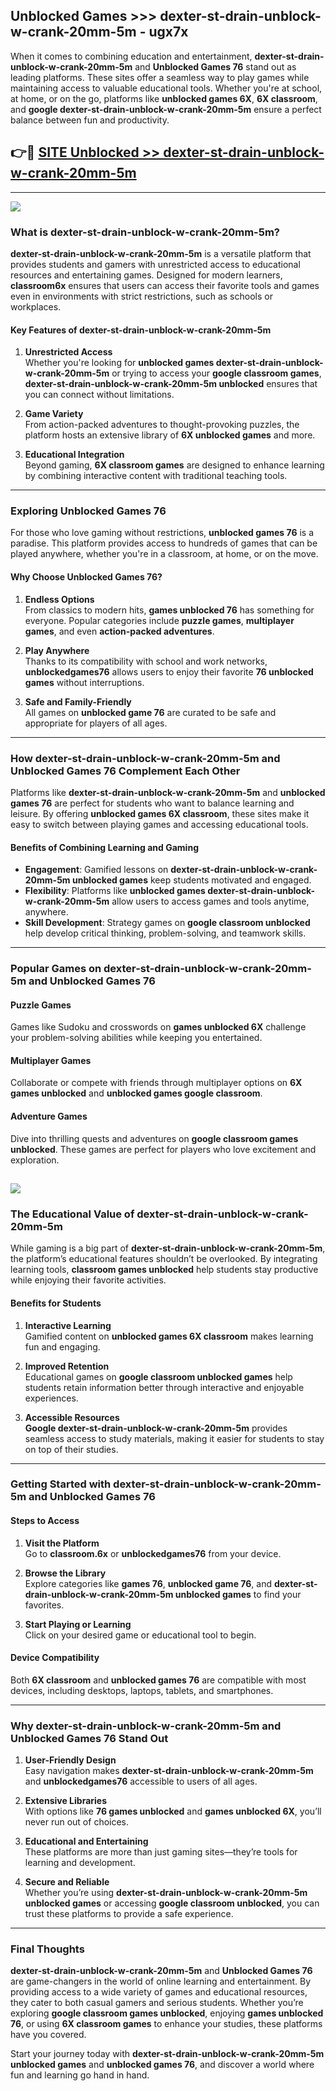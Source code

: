 ## Unblocked Games >>> dexter-st-drain-unblock-w-crank-20mm-5m - ugx7x 

When it comes to combining education and entertainment, **dexter-st-drain-unblock-w-crank-20mm-5m** and **Unblocked Games 76** stand out as leading platforms. These sites offer a seamless way to play games while maintaining access to valuable educational tools. Whether you're at school, at home, or on the go, platforms like **unblocked games 6X**, **6X classroom**, and **google dexter-st-drain-unblock-w-crank-20mm-5m** ensure a perfect balance between fun and productivity.
## 👉🔴 [SITE Unblocked >> dexter-st-drain-unblock-w-crank-20mm-5m](http://premium.freeplayer.one?title=dexter-st-drain-unblock-w-crank-20mm-5m&ref=22JU)
---
<a href="http://premium.freeplayer.one?title=dexter-st-drain-unblock-w-crank-20mm-5m&ref=22JU/"><img src="https://github.com/user-attachments/assets/438f12ca-57a4-47a3-8ead-c64da593a1e5"/></a>
### What is dexter-st-drain-unblock-w-crank-20mm-5m?  

**dexter-st-drain-unblock-w-crank-20mm-5m** is a versatile platform that provides students and gamers with unrestricted access to educational resources and entertaining games. Designed for modern learners, **classroom6x** ensures that users can access their favorite tools and games even in environments with strict restrictions, such as schools or workplaces.  

#### Key Features of dexter-st-drain-unblock-w-crank-20mm-5m  

1. **Unrestricted Access**  
   Whether you're looking for **unblocked games dexter-st-drain-unblock-w-crank-20mm-5m** or trying to access your **google classroom games**, **dexter-st-drain-unblock-w-crank-20mm-5m unblocked** ensures that you can connect without limitations.  

2. **Game Variety**  
   From action-packed adventures to thought-provoking puzzles, the platform hosts an extensive library of **6X unblocked games** and more.  

3. **Educational Integration**  
   Beyond gaming, **6X classroom games** are designed to enhance learning by combining interactive content with traditional teaching tools.  



---

### Exploring Unblocked Games 76  

For those who love gaming without restrictions, **unblocked games 76** is a paradise. This platform provides access to hundreds of games that can be played anywhere, whether you're in a classroom, at home, or on the move.  

#### Why Choose Unblocked Games 76?  

1. **Endless Options**  
   From classics to modern hits, **games unblocked 76** has something for everyone. Popular categories include **puzzle games**, **multiplayer games**, and even **action-packed adventures**.  

2. **Play Anywhere**  
   Thanks to its compatibility with school and work networks, **unblockedgames76** allows users to enjoy their favorite **76 unblocked games** without interruptions.  

3. **Safe and Family-Friendly**  
   All games on **unblocked game 76** are curated to be safe and appropriate for players of all ages.  

---

### How dexter-st-drain-unblock-w-crank-20mm-5m and Unblocked Games 76 Complement Each Other  

Platforms like **dexter-st-drain-unblock-w-crank-20mm-5m** and **unblocked games 76** are perfect for students who want to balance learning and leisure. By offering **unblocked games 6X classroom**, these sites make it easy to switch between playing games and accessing educational tools.  

#### Benefits of Combining Learning and Gaming  

- **Engagement**: Gamified lessons on **dexter-st-drain-unblock-w-crank-20mm-5m unblocked games** keep students motivated and engaged.  
- **Flexibility**: Platforms like **unblocked games dexter-st-drain-unblock-w-crank-20mm-5m** allow users to access games and tools anytime, anywhere.  
- **Skill Development**: Strategy games on **google classroom unblocked** help develop critical thinking, problem-solving, and teamwork skills.  

---

### Popular Games on dexter-st-drain-unblock-w-crank-20mm-5m and Unblocked Games 76  

#### Puzzle Games  

Games like Sudoku and crosswords on **games unblocked 6X** challenge your problem-solving abilities while keeping you entertained.  

#### Multiplayer Games  

Collaborate or compete with friends through multiplayer options on **6X games unblocked** and **unblocked games google classroom**.  

#### Adventure Games  

Dive into thrilling quests and adventures on **google classroom games unblocked**. These games are perfect for players who love excitement and exploration.  

<a href="http://download.freeplayer.one?title=dexter-st-drain-unblock-w-crank-20mm-5m&ref=23D/"><img src="https://github.com/user-attachments/assets/fe0c3e91-c8e1-489c-acf0-e2f614c12fb8"/></a>
---

### The Educational Value of dexter-st-drain-unblock-w-crank-20mm-5m  

While gaming is a big part of **dexter-st-drain-unblock-w-crank-20mm-5m**, the platform’s educational features shouldn’t be overlooked. By integrating learning tools, **classroom games unblocked** help students stay productive while enjoying their favorite activities.  

#### Benefits for Students  

1. **Interactive Learning**  
   Gamified content on **unblocked games 6X classroom** makes learning fun and engaging.  

2. **Improved Retention**  
   Educational games on **google classroom unblocked games** help students retain information better through interactive and enjoyable experiences.  

3. **Accessible Resources**  
   **Google dexter-st-drain-unblock-w-crank-20mm-5m** provides seamless access to study materials, making it easier for students to stay on top of their studies.  

---

### Getting Started with dexter-st-drain-unblock-w-crank-20mm-5m and Unblocked Games 76  

#### Steps to Access  

1. **Visit the Platform**  
   Go to **classroom.6x** or **unblockedgames76** from your device.  

2. **Browse the Library**  
   Explore categories like **games 76**, **unblocked game 76**, and **dexter-st-drain-unblock-w-crank-20mm-5m unblocked games** to find your favorites.  

3. **Start Playing or Learning**  
   Click on your desired game or educational tool to begin.  

#### Device Compatibility  

Both **6X classroom** and **unblocked games 76** are compatible with most devices, including desktops, laptops, tablets, and smartphones.  

---

### Why dexter-st-drain-unblock-w-crank-20mm-5m and Unblocked Games 76 Stand Out  

1. **User-Friendly Design**  
   Easy navigation makes **dexter-st-drain-unblock-w-crank-20mm-5m** and **unblockedgames76** accessible to users of all ages.  

2. **Extensive Libraries**  
   With options like **76 games unblocked** and **games unblocked 6X**, you’ll never run out of choices.  

3. **Educational and Entertaining**  
   These platforms are more than just gaming sites—they’re tools for learning and development.  

4. **Secure and Reliable**  
   Whether you’re using **dexter-st-drain-unblock-w-crank-20mm-5m unblocked games** or accessing **google classroom unblocked**, you can trust these platforms to provide a safe experience.  

---

### Final Thoughts  

**dexter-st-drain-unblock-w-crank-20mm-5m** and **Unblocked Games 76** are game-changers in the world of online learning and entertainment. By providing access to a wide variety of games and educational resources, they cater to both casual gamers and serious students. Whether you’re exploring **google classroom games unblocked**, enjoying **games unblocked 76**, or using **6X classroom games** to enhance your studies, these platforms have you covered.  

Start your journey today with **dexter-st-drain-unblock-w-crank-20mm-5m unblocked games** and **unblocked games 76**, and discover a world where fun and learning go hand in hand.  